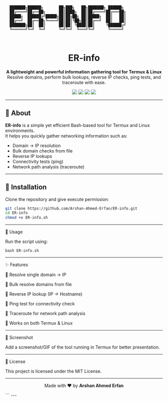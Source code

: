 ```
  
  ███████╗██████╗       ██╗███╗   ██╗███████╗ ██████╗ 
  ██╔════╝██╔══██╗      ██║████╗  ██║██╔════╝██╔═══██╗
  █████╗  ██████╔╝█████╗██║██╔██╗ ██║█████╗  ██║   ██║
  ██╔══╝  ██╔══██╗╚════╝██║██║╚██╗██║██╔══╝  ██║   ██║
  ███████╗██║  ██║      ██║██║ ╚████║██║     ╚██████╔╝
  ╚══════╝╚═╝  ╚═╝      ╚═╝╚═╝  ╚═══╝╚═╝      ╚═════╝ 
  
  

```

<h1 align="center">ER-info</h1>
<p align="center">
  <b>A lightweight and powerful information gathering tool for Termux & Linux</b><br>
  Resolve domains, perform bulk lookups, reverse IP checks, ping tests, and traceroute with ease.
</p>

<p align="center">
  <img src="https://img.shields.io/badge/Language-Bash-blue?style=for-the-badge">
  <img src="https://img.shields.io/github/stars/Arshan-Ahmed-Erfan/ER-info?style=for-the-badge">
  <img src="https://img.shields.io/github/forks/Arshan-Ahmed-Erfan/ER-info?style=for-the-badge">
  <img src="https://img.shields.io/github/license/Arshan-Ahmed-Erfan/ER-info?style=for-the-badge">
</p>

---

## 📌 About
**ER-info** is a simple yet efficient Bash-based tool for Termux and Linux environments.  
It helps you quickly gather networking information such as:
- Domain → IP resolution  
- Bulk domain checks from file  
- Reverse IP lookups  
- Connectivity tests (ping)  
- Network path analysis (traceroute)  

---

## 🔧 Installation

Clone the repository and give execute permission:

```bash
git clone https://github.com/Arshan-Ahmed-Erfan/ER-info.git
cd ER-info
chmod +x ER-info.sh
```

---

🚀 Usage

Run the script using:
```
bash ER-info.sh

```
---

✨ Features

🔹 Resolve single domain → IP

🔹 Bulk resolve domains from file

🔹 Reverse IP lookup (IP → Hostname)

🔹 Ping test for connectivity check

🔹 Traceroute for network path analysis

🔹 Works on both Termux & Linux



---

📸 Screenshot

Add a screenshot/GIF of the tool running in Termux for better presentation.


---

📜 License

This project is licensed under the MIT License.


---

<p align="center">Made with ❤️ by <b>Arshan Ahmed Erfan</b></p>
```
---


